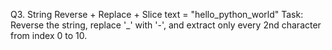 Q3. String Reverse + Replace + Slice
text = "hello_python_world"
Task: Reverse the string, replace '_' with '-', and extract only every 2nd character from index 0 to 10.
